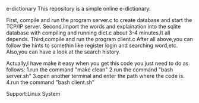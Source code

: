 e-dictionary
This repository is a simple online e-dictionary.

First, compile and run the program server.c to create database and start the TCP/IP server. 
Second,import the words and explaination into the sqlite database with compiling and running dict.c about 3-4 minutes.It all depends.
Third,compile and run the program client.c 
After all above,you can follow the hints to somethin like register login and searching word,etc. 
Also,you can have a look at the search history.

Actually,I have make it easy when you get this code you just need to do as follows:
1.run the command "make clean" 
2.run the command "bash server.sh"
3.open another terminal and enter the path where the code is. 
4.run the command "bash client.sh"

Support:Linux System
